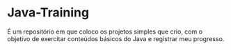 # Java-Training

É um repositório em que coloco os projetos simples que crio, com o objetivo de exercitar conteúdos básicos do Java e
registrar meu progresso.
